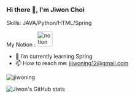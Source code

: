 ### Hi there 👋, I'm Jiwon Choi
Skills: JAVA/Python/HTML/Spring

My Notion : [<img src='https://cdn.jsdelivr.net/npm/simple-icons@3.0.1/icons/notion.svg' alt='notion' height='40'>](https://jiwonchoi-study.notion.site/Jiwon-Choi-Study-List-7946c3a15a6243dab70115a6c12bdff7)  

- 🌱 I’m currently learning Spring 
- 📫 How to reach me: jjiwoning12@gmail.com 

<p><img align="center" src="https://github-readme-stats.vercel.app/api/top-langs?username=jjiwoning&show_icons=true&locale=en&layout=compact" alt="jjiwoning" /></p>

![Jiwon's GitHub stats](https://github-readme-stats.vercel.app/api?username=jjiwoning&show_icons=true&theme=radical)


<!--
**jjiwoning/jjiwoning** is a ✨ _special_ ✨ repository because its `README.md` (this file) appears on your GitHub profile.

Here are some ideas to get you started:

- 🔭 I’m currently working on ...
- 🌱 I’m currently learning ...
- 👯 I’m looking to collaborate on ...
- 🤔 I’m looking for help with ...
- 💬 Ask me about ...
- 📫 How to reach me: ...
- 😄 Pronouns: ...
- ⚡ Fun fact: ...
-->
